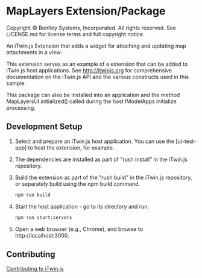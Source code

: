 # MapLayers Extension/Package

Copyright © Bentley Systems, Incorporated. All rights reserved. See LICENSE.md for license terms and full copyright notice.

An iTwin.js Extension that adds a widget for attaching and updating map attachments in a view:

This extension serves as an example of a extension that can be added to iTwin.js host applications.
See <http://itwinjs.org> for comprehensive documentation on the iTwin.js API and the various constructs used in this sample.

This package can also be installed into an application and the method MapLayersUI.initialized() called during the host IModelApps initialize processing.

## Development Setup

1. Select and prepare an iTwin.js host application. You can use the [ui-test-app] to host the extension, for example.
2. The dependencies are installed as part of "rush install" in the iTwin.js repository.
3. Build the extension as part of the "rush build" in the iTwin.js repository, or separately build using the npm build command.

    ```sh
    npm run build
    ```

4. Start the host application - go to its directory and run:

    ```sh
    npm run start:servers
    ```

5. Open a web browser (e.g., Chrome), and browse to http://localhost:3000.

## Contributing

[Contributing to iTwin.js](https://github.com/iTwin/itwinjs-core/blob/master/CONTRIBUTING.md)
